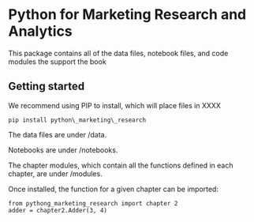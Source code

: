 # Python for Marketing Research and Analytics
This package contains all of the data files, notebook files, and code modules the support the book

## Getting started
We recommend using PIP to install, which will place files in XXXX
```
pip install python\_marketing\_research
```

The data files are under /data.

Notebooks are under /notebooks.

The chapter modules, which contain all the functions defined in each chapter, are under /modules.

Once installed, the function for a given chapter can be imported:
```
from pythong_marketing_research import chapter 2
adder = chapter2.Adder(3, 4)
```